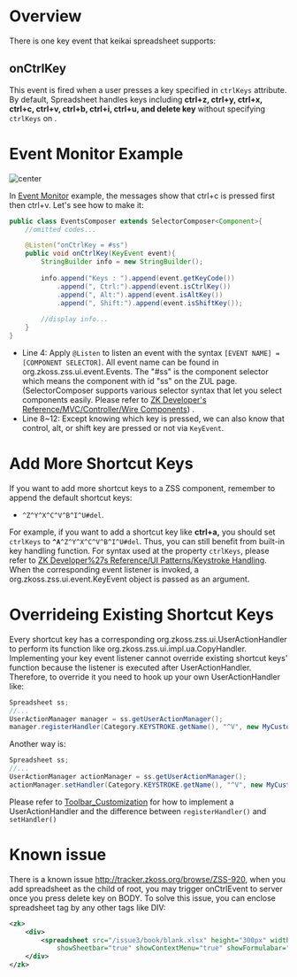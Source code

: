 # Overview

There is one key event that keikai spreadsheet supports:

## onCtrlKey

This event is fired when a user presses a key specified in `ctrlKeys`
attribute. By default, Spreadsheet handles keys including **ctrl+z,
ctrl+y, ctrl+x, ctrl+c, ctrl+v, ctrl+b, ctrl+i, ctrl+u, and delete key**
without specifying `ctrlKeys` on <spreadsheet>.

# Event Monitor Example

![ center](zss-essentials-events-key.png " center")

In [Event
Monitor](ZK_Spreadsheet_Essentials_3/Working_with_Spreadsheet/Handling_Events/Editing_Event#Event_Monitor_Example "wikilink")
example, the messages show that ctrl+c is pressed first then ctrl+v.
Let's see how to make it:

``` java
public class EventsComposer extends SelectorComposer<Component>{
    //omitted codes...

    @Listen("onCtrlKey = #ss")
    public void onCtrlKey(KeyEvent event){
        StringBuilder info = new StringBuilder();
        
        info.append("Keys : ").append(event.getKeyCode())
            .append(", Ctrl:").append(event.isCtrlKey())
            .append(", Alt:").append(event.isAltKey())
            .append(", Shift:").append(event.isShiftKey());
        
        //display info...
    }
}
```

  - Line 4: Apply `@Listen` to listen an event with the syntax `[EVENT
    NAME] = [COMPONENT SELECTOR]`. All event name can be found in
    <javadoc directory="zss">org.zkoss.zss.ui.event.Events</javadoc>.
    The "\#ss" is the component selector which means the component with
    id "ss" on the ZUL page. (SelectorComposer supports various selector
    syntax that let you select components easily. Please refer to [ZK
    Developer's Reference/MVC/Controller/Wire
    Components](ZK_Developer's_Reference/MVC/Controller/Wire_Components "wikilink"))
    .
  - Line 8\~12: Except knowing which key is pressed, we can also know
    that control, alt, or shift key are pressed or not via `KeyEvent`.

# Add More Shortcut Keys

If you want to add more shortcut keys to a ZSS component, remember to
append the default shortcut keys:

  -   
    `^Z^Y^X^C^V^B^I^U#del`.

For example, if you want to add a shortcut key like **ctrl+a,** you
should set `ctrlKeys` to **`^A`**`^Z^Y^X^C^V^B^I^U#del`. Thus, you can
still benefit from built-in key handling function. For syntax used at
the property `ctrlKeys`, please refer to [ZK Developer%27s Reference/UI
Patterns/Keystroke
Handling](ZK_Developer%27s_Reference/UI_Patterns/Keystroke_Handling "wikilink").
When the corresponding event listener is invoked, a
<javadoc directory="zss">org.zkoss.zss.ui.event.KeyEvent</javadoc>
object is passed as an argument.

# Overrideing Existing Shortcut Keys

Every shortcut key has a corresponding
<javadoc directory='zss'>org.zkoss.zss.ui.UserActionHandler</javadoc> to
perform its function like <javadoc directory='zss'>
org.zkoss.zss.ui.impl.ua.CopyHandler</javadoc>. Implementing your key
event listener cannot override existing shortcut keys' function because
the listener is executed after UserActionHandler. Therefore, to override
it you need to hook up your own UserActionHandler like:

``` java
Spreadsheet ss;
//...
UserActionManager manager = ss.getUserActionManager();
manager.registerHandler(Category.KEYSTROKE.getName(), "^V", new MyCustomPasteHandler());
```

Another way is:

``` java
Spreadsheet ss;
//...
UserActionManager actionManager = ss.getUserActionManager();
actionManager.setHandler(Category.KEYSTROKE.getName(), "^V", new MyCustomPasteHandler());
```

Please refer to [
Toolbar\_Customization](ZK_Spreadsheet_Essentials/Working_with_Spreadsheet/Advanced/Toolbar_Customization "wikilink")
for how to implement a UserActionHandler and the difference between
`registerHandler()` and `setHandler()`

# Known issue

There is a known issue <http://tracker.zkoss.org/browse/ZSS-920>, when
you add spreadsheet as the child of root, you may trigger onCtrlEvent to
server once you press delete key on BODY. To solve this issue, you can
enclose spreadsheet tag by any other tags like DIV:

``` xml
<zk>
    <div>
        <spreadsheet src="/issue3/book/blank.xlsx" height="300px" width="300px" 
            showSheetbar="true" showContextMenu="true" showFormulabar="true"/>
    </div>
</zk>
```
